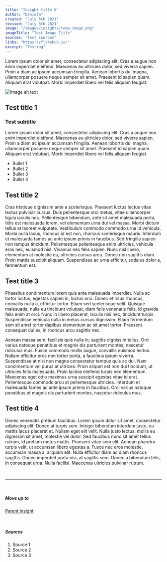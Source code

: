 ```yaml
---
title: "Insight title 6"
author: "Daniela"
created: "July 5th 2021"
revised: "July 5th 2021"
image: "/images/insights/temp-image.png"
imageTitle: "Test Image Title"
sources: "Test sources"
links: "https://flarehub.io/"
excerpt: "Testing"
---
```


Lorem ipsum dolor sit amet, consectetur adipiscing elit. Cras a augue non enim imperdiet eleifend. Maecenas eu ultricies dolor, sed viverra sapien. Proin a diam ac ipsum accumsan fringilla. Aenean lobortis dui magna, ullamcorper posuere neque semper sit amet. Praesent id sapien quam. Aliquam erat volutpat. Morbi imperdiet libero vel felis aliquam feugiat.

![image alt text](/images/insights/temp-image.png)

## Test title 1

### Test subtitle

Lorem ipsum dolor sit amet, consectetur adipiscing elit. Cras a augue non enim imperdiet eleifend. Maecenas eu ultricies dolor, sed viverra sapien. Proin a diam ac ipsum accumsan fringilla. Aenean lobortis dui magna, ullamcorper posuere neque semper sit amet. Praesent id sapien quam. Aliquam erat volutpat. Morbi imperdiet libero vel felis aliquam feugiat.

* Bullet 1
* Bullet 2
* Bullet 3
* Bullet 4

## Test title 2

Cras tristique dignissim ante a scelerisque. Praesent luctus lectus vitae lectus pulvinar cursus. Duis pellentesque orci metus, vitae ullamcorper ligula iaculis nec. Pellentesque bibendum, ante sit amet malesuada porta, felis est malesuada lorem, vel elementum urna dui vel massa. Morbi dictum tellus at laoreet vulputate. Vestibulum commodo commodo urna id vehicula. Morbi nulla lacus, rhoncus id est non, rhoncus scelerisque mauris. Interdum et malesuada fames ac ante ipsum primis in faucibus. Sed fringilla sapien non tempus tincidunt. Pellentesque pellentesque enim ultricies, vehicula eros nec, euismod nisl. Vivamus nec felis sapien. Nunc nisl libero, elementum at molestie eu, ultricies cursus arcu. Donec non sagittis diam. Proin mattis suscipit aliquam. Suspendisse ac urna efficitur, sodales dolor a, fermentum est.

## Test title 3

Phasellus condimentum lorem quis ante malesuada imperdiet. Nulla ac tortor luctus, egestas sapien in, luctus orci. Donec et risus rhoncus, convallis nulla a, efficitur tortor. Etiam sed scelerisque velit. Quisque malesuada, nulla eu tincidunt volutpat, diam felis venenatis felis, id gravida felis enim at orci. Nunc in libero placerat, iaculis nisi nec, tincidunt turpis. Suspendisse vehicula nulla in metus cursus dignissim. Etiam fermentum sem sit amet tortor dapibus elementum ac sit amet tortor. Praesent consequat dui ex, in rhoncus arcu sagittis nec.

Aenean massa sem, facilisis quis nulla in, sagittis dignissim tellus. Orci varius natoque penatibus et magnis dis parturient montes, nascetur ridiculus mus. Fusce commodo mollis augue, convallis euismod lectus. Nullam efficitur eros non tortor porta, a faucibus ipsum viverra. Suspendisse at nisi non magna consectetur tempus quis ac dui. Nam condimentum vel purus at ultrices. Proin aliquet est non dui tincidunt, ut ultricies felis malesuada. Proin lacinia eleifend turpis nec elementum. Maecenas eget odio maximus urna suscipit egestas vitae id erat. Pellentesque commodo arcu at pellentesque ultricies. Interdum et malesuada fames ac ante ipsum primis in faucibus. Orci varius natoque penatibus et magnis dis parturient montes, nascetur ridiculus mus.

## Test title 4

Donec venenatis pretium faucibus. Lorem ipsum dolor sit amet, consectetur adipiscing elit. Donec at turpis sem. Integer bibendum interdum justo, eu mattis lacus placerat et. Nullam eget elit velit. Nulla justo lectus, mollis eu dignissim sit amet, molestie vel dolor. Sed faucibus nunc sit amet tellus rutrum, id pretium metus mattis. Praesent vitae sem elit. Aenean pharetra turpis velit, ut accumsan libero egestas a. Fusce nec eros molestie, accumsan massa a, aliquam elit. Nulla efficitur diam ac diam rhoncus sagittis. Donec imperdiet porta nisi, at sagittis sem. Donec a bibendum felis, in consequat urna. Nulla facilisi. Maecenas ultricies pulvinar rutrum.

&nbsp;

***
&nbsp;

##### Move up to

[Parent Insight](/insights/insight-1)

&nbsp;

##### Sources

1. Source 1
2. Source 2
3. Source 3

